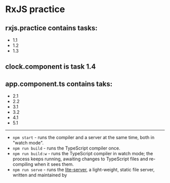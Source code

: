 # RxJS practice

## rxjs.practice contains tasks:
* 1.1
* 1.2
* 1.3

## clock.component is task 1.4

## app.component.ts contains taks:
* 2.1
* 2.2
* 3.1
* 3.2
* 4.1
* 5.1

---
* `npm start` - runs the compiler and a server at the same time, both in "watch mode".
* `npm run build` - runs the TypeScript compiler once.
* `npm run build:w` - runs the TypeScript compiler in watch mode; the process keeps running, awaiting changes to TypeScript files and re-compiling when it sees them.
* `npm run serve` - runs the [lite-server](https://www.npmjs.com/package/lite-server), a light-weight, static file server, written and maintained by